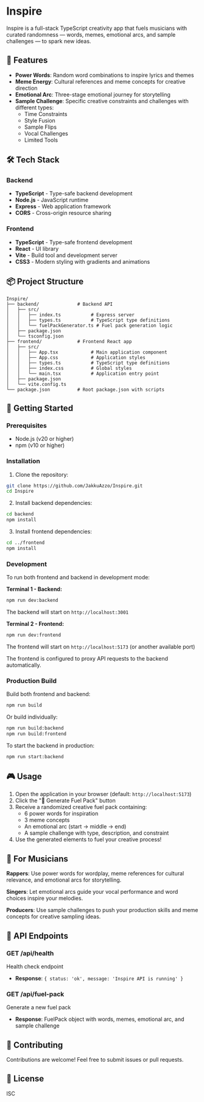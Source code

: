 # Inspire

Inspire is a full-stack TypeScript creativity app that fuels musicians with curated randomness — words, memes, emotional arcs, and sample challenges — to spark new ideas.

## 🎯 Features

- **Power Words**: Random word combinations to inspire lyrics and themes
- **Meme Energy**: Cultural references and meme concepts for creative direction
- **Emotional Arc**: Three-stage emotional journey for storytelling
- **Sample Challenge**: Specific creative constraints and challenges with different types:
  - Time Constraints
  - Style Fusion
  - Sample Flips
  - Vocal Challenges
  - Limited Tools

## 🛠️ Tech Stack

### Backend
- **TypeScript** - Type-safe backend development
- **Node.js** - JavaScript runtime
- **Express** - Web application framework
- **CORS** - Cross-origin resource sharing

### Frontend
- **TypeScript** - Type-safe frontend development
- **React** - UI library
- **Vite** - Build tool and development server
- **CSS3** - Modern styling with gradients and animations

## 📦 Project Structure

```
Inspire/
├── backend/              # Backend API
│   ├── src/
│   │   ├── index.ts           # Express server
│   │   ├── types.ts           # TypeScript type definitions
│   │   └── fuelPackGenerator.ts # Fuel pack generation logic
│   ├── package.json
│   └── tsconfig.json
├── frontend/             # Frontend React app
│   ├── src/
│   │   ├── App.tsx            # Main application component
│   │   ├── App.css            # Application styles
│   │   ├── types.ts           # TypeScript type definitions
│   │   ├── index.css          # Global styles
│   │   └── main.tsx           # Application entry point
│   ├── package.json
│   └── vite.config.ts
└── package.json          # Root package.json with scripts
```

## 🚀 Getting Started

### Prerequisites
- Node.js (v20 or higher)
- npm (v10 or higher)

### Installation

1. Clone the repository:
```bash
git clone https://github.com/JakkuAzzo/Inspire.git
cd Inspire
```

2. Install backend dependencies:
```bash
cd backend
npm install
```

3. Install frontend dependencies:
```bash
cd ../frontend
npm install
```

### Development

To run both frontend and backend in development mode:

**Terminal 1 - Backend:**
```bash
npm run dev:backend
```
The backend will start on `http://localhost:3001`

**Terminal 2 - Frontend:**
```bash
npm run dev:frontend
```
The frontend will start on `http://localhost:5173` (or another available port)

The frontend is configured to proxy API requests to the backend automatically.

### Production Build

Build both frontend and backend:
```bash
npm run build
```

Or build individually:
```bash
npm run build:backend
npm run build:frontend
```

To start the backend in production:
```bash
npm run start:backend
```

## 🎮 Usage

1. Open the application in your browser (default: `http://localhost:5173`)
2. Click the "🎲 Generate Fuel Pack" button
3. Receive a randomized creative fuel pack containing:
   - 6 power words for inspiration
   - 3 meme concepts
   - An emotional arc (start → middle → end)
   - A sample challenge with type, description, and constraint
4. Use the generated elements to fuel your creative process!

## 🎨 For Musicians

**Rappers**: Use power words for wordplay, meme references for cultural relevance, and emotional arcs for storytelling.

**Singers**: Let emotional arcs guide your vocal performance and word choices inspire your melodies.

**Producers**: Use sample challenges to push your production skills and meme concepts for creative sampling ideas.

## 📝 API Endpoints

### GET /api/health
Health check endpoint
- **Response**: `{ status: 'ok', message: 'Inspire API is running' }`

### GET /api/fuel-pack
Generate a new fuel pack
- **Response**: FuelPack object with words, memes, emotional arc, and sample challenge

## 🤝 Contributing

Contributions are welcome! Feel free to submit issues or pull requests.

## 📄 License

ISC
